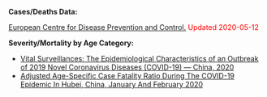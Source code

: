 
**Cases/Deaths Data:**

<a href="https://www.ecdc.europa.eu/" target="_blank">European Centre for Disease Prevention and Control.</a><span style="color:red;"> Updated 2020-05-12</span>


**Severity/Mortality by Age Category:**

- <a href="http://weekly.chinacdc.cn/en/article/id/e53946e2-c6c4-41e9-9a9b-fea8db1a8f51" target="_blank">Vital Surveillances: The Epidemiological Characteristics of an Outbreak of 2019 Novel Coronavirus Diseases (COVID-19) — China, 2020</a>
- <a href="https://www.medrxiv.org/content/10.1101/2020.03.04.20031104v1.full.pdf?__cf_chl_jschl_tk__=0956fc20fcd4d40fed083c67a58f87224a9ee0fb-1584462092-0-AVwMqNOAh_s3lyw0xp6mZkA9_bmpxACgtJNj07v4d0JTMCF04WI0SpuNhlhkq3H9fLcCFmuofo_db0MAXBuL5wTMQf67w0QpjM3jbVGoRmXtdDKQMhptk1hUsPeWFHX6waHJtSSDUpPaQD3EHUm13mYd6YeAqU_bbxpOpq8YrtaypSTAZmqKpvtcPXX7OBJ756EQgmYMFp6VBYt5ALFORMB3c_-n5s5Amxq_vU69ayJGFK1Kz_2oBGXUDnfttpcZZgooAjd8Ob5-6SOacNyYp_CaeXJ6pslJXZZEHJMGtEGUgQP4GHjjHGG2nLYRjuAc5x3STlF5-5spSZnK-NG5Z6w" target="_blank">Adjusted Age-Specific Case Fatality Ratio During The COVID-19 Epidemic In Hubei, China, January And February 2020</a>
